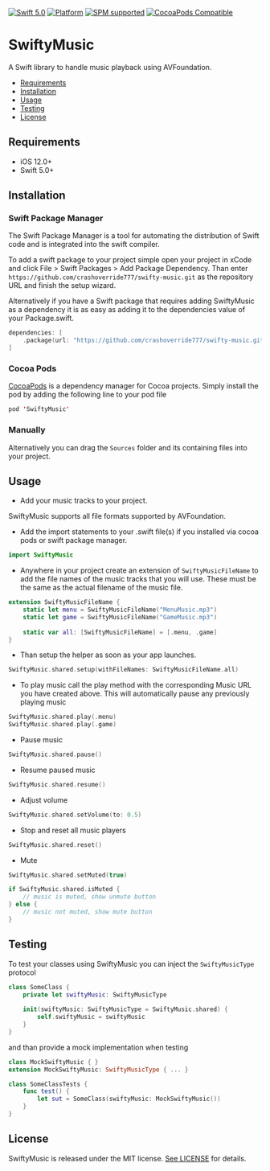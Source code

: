 [![Swift 5.0](https://img.shields.io/badge/swift-5.0-ED523F.svg?style=flat)](https://swift.org/download/)
[![Platform](https://img.shields.io/cocoapods/p/SwiftyMusic.svg?style=flat)]()
[![SPM supported](https://img.shields.io/badge/SPM-supported-DE5C43.svg?style=flat)](https://swift.org/package-manager)
[![CocoaPods Compatible](https://img.shields.io/cocoapods/v/SwiftyMusic.svg)](https://img.shields.io/cocoapods/v/SwiftyMusic.svg)

# SwiftyMusic

A Swift library to handle music playback using AVFoundation.

- [Requirements](#requirements)
- [Installation](#installation)
- [Usage](#usage)
- [Testing](#testing)
- [License](#license)

## Requirements

- iOS 12.0+
- Swift 5.0+

## Installation

### Swift Package Manager

The Swift Package Manager is a tool for automating the distribution of Swift code and is integrated into the swift compiler.

To add a swift package to your project simple open your project in xCode and click File > Swift Packages > Add Package Dependency.
Than enter `https://github.com/crashoverride777/swifty-music.git` as the repository URL and finish the setup wizard.

Alternatively if you have a Swift package that requires adding SwiftyMusic as a dependency it is as easy as adding it to the dependencies value of your Package.swift.
```swift
dependencies: [
    .package(url: "https://github.com/crashoverride777/swifty-music.git", from: "4.0.0")
]
```

### Cocoa Pods

[CocoaPods](https://developers.google.com/admob/ios/quick-start#streamlined_using_cocoapods) is a dependency manager for Cocoa projects. Simply install the pod by adding the following line to your pod file


```swift
pod 'SwiftyMusic'
```

### Manually 

Alternatively you can drag the `Sources` folder and its containing files into your project.

## Usage

- Add your music tracks to your project. 

SwiftyMusic supports all file formats supported by AVFoundation.

- Add the import statements to your .swift file(s) if you installed via cocoa pods or swift package manager.

```swift
import SwiftyMusic 
```

- Anywhere in your project create an extension of `SwiftyMusicFileName` to add the file names of the music tracks that you will use. These must be the same as the actual filename of the music file.

```swift
extension SwiftyMusicFileName {
    static let menu = SwiftyMusicFileName("MenuMusic.mp3")
    static let game = SwiftyMusicFileName("GameMusic.mp3")
    
    static var all: [SwiftyMusicFileName] = [.menu, .game]
}
```

- Than setup the helper as soon as your app launches. 

```swift
SwiftyMusic.shared.setup(withFileNames: SwiftyMusicFileName.all)
```

- To play music call the play method with the corresponding Music URL you have created above. This will automatically pause any previously playing music
```swift
SwiftyMusic.shared.play(.menu)
SwiftyMusic.shared.play(.game)
```

- Pause music
```swift
SwiftyMusic.shared.pause()
```

- Resume paused music
```swift
SwiftyMusic.shared.resume()
```

- Adjust volume
```swift
SwiftyMusic.shared.setVolume(to: 0.5)
```

- Stop and reset all music players
```swift
SwiftyMusic.shared.reset()
```

- Mute
```swift
SwiftyMusic.shared.setMuted(true)

if SwiftyMusic.shared.isMuted {
    // music is muted, show unmute button
} else {
    // music not muted, show mute button
}
```

## Testing

To test your classes using SwiftyMusic you can inject the `SwiftyMusicType` protocol

```swift
class SomeClass {
    private let swiftyMusic: SwiftyMusicType
    
    init(swiftyMusic: SwiftyMusicType = SwiftyMusic.shared) {
        self.swiftyMusic = swiftyMusic
    }
}
```

and than provide a mock implementation when testing

```swift
class MockSwiftyMusic { }
extension MockSwiftyMusic: SwiftyMusicType { ... }

class SomeClassTests {
    func test() {
        let sut = SomeClass(swiftyMusic: MockSwiftyMusic())
    }
}
```

## License

SwiftyMusic is released under the MIT license. [See LICENSE](https://github.com/crashoverride777/swifty-music/blob/master/LICENSE) for details.
